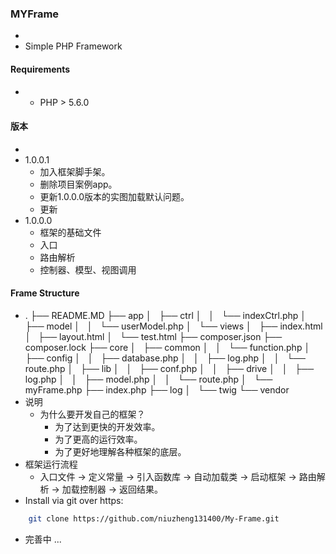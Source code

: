### MYFrame
-
- Simple PHP Framework
#### Requirements
-
  - PHP > 5.6.0
#### 版本
- 
- 1.0.0.1
    - 加入框架脚手架。
    - 删除项目案例app。
    - 更新1.0.0.0版本的实图加载默认问题。
    - 更新
- 1.0.0.0
    - 框架的基础文件
    - 入口
    - 路由解析
    - 控制器、模型、视图调用
#### Frame Structure
-
    .
    ├── README.MD
    ├── app
    │   ├── ctrl
    │   │   └── indexCtrl.php
    │   ├── model
    │   │   └── userModel.php
    │   └── views
    │       ├── index.html
    │       ├── layout.html
    │       └── test.html
    ├── composer.json
    ├── composer.lock
    ├── core
    │   ├── common
    │   │   └── function.php
    │   ├── config
    │   │   ├── database.php
    │   │   ├── log.php
    │   │   └── route.php
    │   ├── lib
    │   │   ├── conf.php
    │   │   ├── drive
    │   │   ├── log.php
    │   │   ├── model.php
    │   │   └── route.php
    │   └── myFrame.php
    ├── index.php
    ├── log
    │   └── twig
    └── vendor  
- 说明
  - 为什么要开发自己的框架？
      - 为了达到更快的开发效率。
      - 为了更高的运行效率。
      - 为了更好地理解各种框架的底层。
- 框架运行流程
  - 入口文件 -> 定义常量 -> 引入函数库 -> 自动加载类 -> 启动框架 -> 路由解析 -> 加载控制器 -> 返回结果。
- Install via git over https:
```bash
    git clone https://github.com/niuzheng131400/My-Frame.git
```
- 完善中 ...
  
    
